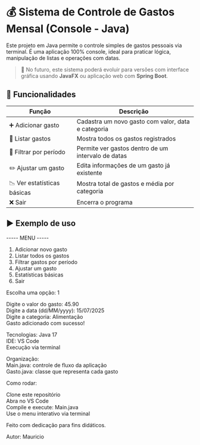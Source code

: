 # 💰 Sistema de Controle de Gastos Mensal (Console - Java)

Este projeto em Java permite o controle simples de gastos pessoais via terminal. É uma aplicação 100% console, ideal para praticar lógica, manipulação de listas e operações com datas.

> 🔄 No futuro, este sistema poderá evoluir para versões com interface gráfica usando **JavaFX** ou aplicação web com **Spring Boot**.

## 🔧 Funcionalidades

| Função                       | Descrição                                                               |
|-----------------------------|--------------------------------------------------------------------------|
| ➕ Adicionar gasto           | Cadastra um novo gasto com valor, data e categoria                     |
| 📄 Listar gastos             | Mostra todos os gastos registrados                                     |
| 🔎 Filtrar por período       | Permite ver gastos dentro de um intervalo de datas                     |
| ✏️ Ajustar um gasto          | Edita informações de um gasto já existente                             |
| 📉 Ver estatísticas básicas  | Mostra total de gastos e média por categoria                           |
| ❌ Sair                      | Encerra o programa                                                     |

## ▶️ Exemplo de uso

----- MENU -----
1. Adicionar novo gasto
2. Listar todos os gastos
3. Filtrar gastos por período
4. Ajustar um gasto
5. Estatísticas básicas
6. Sair
   
Escolha uma opção: 1

Digite o valor do gasto: 45.90  
Digite a data (dd/MM/yyyy): 15/07/2025  
Digite a categoria: Alimentação  
Gasto adicionado com sucesso!

Tecnologias: Java 17  
IDE: VS Code  
Execução via terminal

Organização:  
Main.java: controle de fluxo da aplicação  
Gasto.java: classe que representa cada gasto

Como rodar:

Clone este repositório  
Abra no VS Code  
Compile e execute: Main.java  
Use o menu interativo via terminal

Feito com dedicação para fins didáticos.

Autor: Mauricio 
